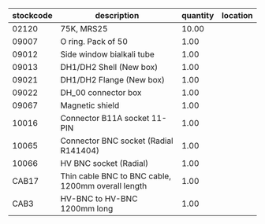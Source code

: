 |stockcode|description|quantity|location|
|---------|-----------|--------|--------|
|02120|75K, MRS25|10.00||
|09007|O ring.  Pack of 50|1.00||
|09012|Side window bialkali tube|1.00||
|09013|DH1/DH2 Shell (New box)|1.00||
|09021|DH1/DH2 Flange (New box)|1.00||
|09022|DH_00 connector box|1.00||
|09067|Magnetic shield|1.00||
|10016|Connector B11A socket 11-PIN|1.00||
|10065|Connector BNC socket (Radial R141404)|1.00||
|10066|HV BNC socket (Radial)|1.00||
|CAB17|Thin cable BNC to BNC cable, 1200mm overall length|1.00||
|CAB3|HV-BNC to HV-BNC 1200mm long|1.00||
